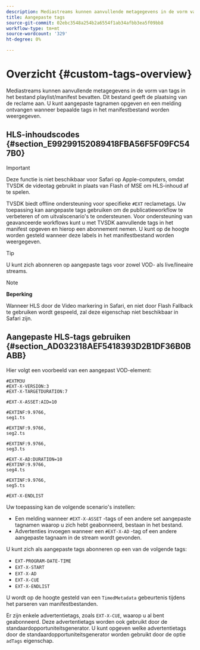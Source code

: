 ```yaml
---
description: Mediastreams kunnen aanvullende metagegevens in de vorm van tags in het bestand playlist/manifest bevatten. Dit bestand geeft de plaatsing van de reclame aan. U kunt aangepaste tagnamen opgeven en een melding ontvangen wanneer bepaalde tags in het manifestbestand worden weergegeven.
title: Aangepaste tags
source-git-commit: 02ebc3548a254b2a6554f1ab34afbb3ea5f09bb8
workflow-type: tm+mt
source-wordcount: '329'
ht-degree: 0%

---
```


# Overzicht {#custom-tags-overview}

Mediastreams kunnen aanvullende metagegevens in de vorm van tags in het bestand playlist/manifest bevatten. Dit bestand geeft de plaatsing van de reclame aan. U kunt aangepaste tagnamen opgeven en een melding ontvangen wanneer bepaalde tags in het manifestbestand worden weergegeven.

## HLS-inhoudscodes {#section_E99299152089418FBA56F5F09FC547B0}

>[!IMPORTANT]
>
>Deze functie is niet beschikbaar voor Safari op Apple-computers, omdat TVSDK de videotag gebruikt in plaats van Flash of MSE om HLS-inhoud af te spelen.

TVSDK biedt offline ondersteuning voor specifieke `#EXT` reclametags. Uw toepassing kan aangepaste tags gebruiken om de publicatieworkflow te verbeteren of om uitvalscenario&#39;s te ondersteunen. Voor ondersteuning van geavanceerde workflows kunt u met TVSDK aanvullende tags in het manifest opgeven en hierop een abonnement nemen. U kunt op de hoogte worden gesteld wanneer deze labels in het manifestbestand worden weergegeven.

>[!TIP]
>
>U kunt zich abonneren op aangepaste tags voor zowel VOD- als live/lineaire streams.

>[!NOTE]
>
>**Beperking**
>
>Wanneer HLS door de Video markering in Safari, en niet door Flash Fallback te gebruiken wordt gespeeld, zal deze eigenschap niet beschikbaar in Safari zijn.

## Aangepaste HLS-tags gebruiken {#section_AD032318AEF5418393D2B1DF36B0BABB}

Hier volgt een voorbeeld van een aangepast VOD-element:

```
#EXTM3U
#EXT-X-VERSION:3
#EXT-X-TARGETDURATION:7
 
#EXT-X-ASSET:AID=10
 
#EXTINF:9.9766,
seg1.ts
 
#EXTINF:9.9766,
seg2.ts
 
#EXTINF:9.9766,
seg3.ts
 
#EXT-X-AD:DURATION=10
#EXTINF:9.9766,
seg4.ts
 
#EXTINF:9.9766,
seg5.ts
 
#EXT-X-ENDLIST
```

Uw toepassing kan de volgende scenario&#39;s instellen:

* Een melding wanneer `#EXT-X-ASSET` -tags of een andere set aangepaste tagnamen waarop u zich hebt geabonneerd, bestaan in het bestand.
* Advertenties invoegen wanneer een `#EXT-X-AD` -tag of een andere aangepaste tagnaam in de stream wordt gevonden.

U kunt zich als aangepaste tags abonneren op een van de volgende tags:

* `EXT-PROGRAM-DATE-TIME`
* `EXT-X-START`
* `EXT-X-AD`
* `EXT-X-CUE`
* `EXT-X-ENDLIST`

U wordt op de hoogte gesteld van een `TimedMetadata` gebeurtenis tijdens het parseren van manifestbestanden.

Er zijn enkele advertentietags, zoals `EXT-X-CUE`, waarop u al bent geabonneerd. Deze advertentietags worden ook gebruikt door de standaardopportuniteitsgenerator. U kunt opgeven welke advertentietags door de standaardopportuniteitsgenerator worden gebruikt door de optie `adTags` eigenschap.
